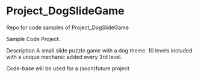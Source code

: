# Project_DogSlideGame
Repo for code samples of Project_DogSlideGame

Sample Code Project.

Description
A small slide puzzle game with a dog theme.
10 levels included with a unique mechanic added every 3rd level.

Code-base will be used for a (soon)future project
